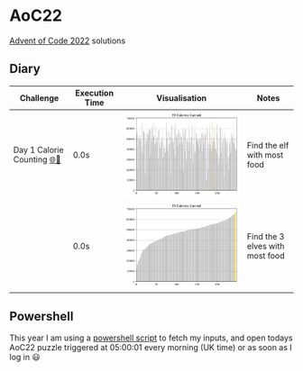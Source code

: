 # AoC22
[Advent of Code 2022](https://adventofcode.com/2022) solutions

## Diary

Challenge | Execution Time | Visualisation | Notes
--- | -------------- | ------------- | -----
Day 1 Calorie Counting [🌐](https://adventofcode.com/2022/day/1)[💾](./day1.py) | 0.0s | [![](./output/day1a.png)](./output/day1a.png)     | Find the elf with most food
&nbsp; | 0.0s | [![](./output/day1b.png)](./output/day1b.png)  | Find the 3 elves with most food 

## Powershell

This year I am using a [powershell script](./input/download.ps1) to fetch my inputs, and open todays AoC22 puzzle triggered at 05:00:01 every morning (UK time) or as soon as I log in 😃